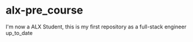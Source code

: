 # alx-pre_course
I'm now a ALX Student, this is my first repository as a full-stack engineer
up_to_date
